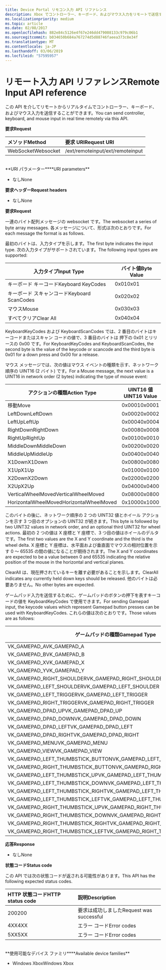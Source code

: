 ```yaml
---
title: Device Portal リモコン入力 API リファレンス
description: Xbox でコントローラー、キーボード、およびマウス入力をリモートで送信する方法について説明します。
ms.localizationpriority: medium
ms.topic: article
ms.date: 02/08/2017
ms.openlocfilehash: 882e84c5126e4f67e246dd479008133c979c06b1
ms.sourcegitcommit: b034650b684a767274d5d88746faeea373c8e34f
ms.translationtype: MT
ms.contentlocale: ja-JP
ms.lasthandoff: 03/06/2019
ms.locfileid: "57595957"
---
```

# <a name="remote-input-api-reference"></a><span data-ttu-id="f095e-103">リモート入力 API リファレンス</span><span class="sxs-lookup"><span data-stu-id="f095e-103">Remote Input API reference</span></span>   
<span data-ttu-id="f095e-104">この API を介してリモートからリアルタイムでコントローラー、キーボード、およびマウス入力を送信することができます。</span><span class="sxs-lookup"><span data-stu-id="f095e-104">You can send controller, keyboard, and mouse input in real time remotely via this API.</span></span>

<span data-ttu-id="f095e-105">**要求**</span><span class="sxs-lookup"><span data-stu-id="f095e-105">**Request**</span></span>

<span data-ttu-id="f095e-106">メソッド</span><span class="sxs-lookup"><span data-stu-id="f095e-106">Method</span></span>      | <span data-ttu-id="f095e-107">要求 URI</span><span class="sxs-lookup"><span data-stu-id="f095e-107">Request URI</span></span>
:------     | :-----
<span data-ttu-id="f095e-108">WebSocket</span><span class="sxs-lookup"><span data-stu-id="f095e-108">Websocket</span></span> | <span data-ttu-id="f095e-109">/ext/remoteinput</span><span class="sxs-lookup"><span data-stu-id="f095e-109">/ext/remoteinput</span></span>
<br />
<span data-ttu-id="f095e-110">**URI パラメーター**</span><span class="sxs-lookup"><span data-stu-id="f095e-110">**URI parameters**</span></span>

- <span data-ttu-id="f095e-111">なし</span><span class="sxs-lookup"><span data-stu-id="f095e-111">None</span></span>

<span data-ttu-id="f095e-112">**要求ヘッダー**</span><span class="sxs-lookup"><span data-stu-id="f095e-112">**Request headers**</span></span>

- <span data-ttu-id="f095e-113">なし</span><span class="sxs-lookup"><span data-stu-id="f095e-113">None</span></span>

<span data-ttu-id="f095e-114">**要求**</span><span class="sxs-lookup"><span data-stu-id="f095e-114">**Request**</span></span>

<span data-ttu-id="f095e-115">一連のバイト配列メッセージの websocket です。</span><span class="sxs-lookup"><span data-stu-id="f095e-115">The websocket a series of byte array messages.</span></span> <span data-ttu-id="f095e-116">各メッセージについて、形式は次のとおりです。</span><span class="sxs-lookup"><span data-stu-id="f095e-116">For each message the format is as follows.</span></span>

<span data-ttu-id="f095e-117">最初のバイトは、入力タイプを示します。</span><span class="sxs-lookup"><span data-stu-id="f095e-117">The first byte indicates the input type.</span></span> <span data-ttu-id="f095e-118">次の入力タイプがサポートされています。</span><span class="sxs-lookup"><span data-stu-id="f095e-118">The following input types are supported:</span></span>

| <span data-ttu-id="f095e-119">入力タイプ</span><span class="sxs-lookup"><span data-stu-id="f095e-119">Input Type</span></span>        | <span data-ttu-id="f095e-120">バイト値</span><span class="sxs-lookup"><span data-stu-id="f095e-120">Byte Value</span></span> |
|------------|-------------|
<span data-ttu-id="f095e-121">キーボード キーコード</span><span class="sxs-lookup"><span data-stu-id="f095e-121">Keyboard KeyCodes</span></span> | <span data-ttu-id="f095e-122">0x01</span><span class="sxs-lookup"><span data-stu-id="f095e-122">0x01</span></span>
<span data-ttu-id="f095e-123">キーボード スキャンコード</span><span class="sxs-lookup"><span data-stu-id="f095e-123">Keyboard ScanCodes</span></span> | <span data-ttu-id="f095e-124">0x02</span><span class="sxs-lookup"><span data-stu-id="f095e-124">0x02</span></span>
<span data-ttu-id="f095e-125">マウス</span><span class="sxs-lookup"><span data-stu-id="f095e-125">Mouse</span></span> | <span data-ttu-id="f095e-126">0x03</span><span class="sxs-lookup"><span data-stu-id="f095e-126">0x03</span></span>
<span data-ttu-id="f095e-127">すべてクリア</span><span class="sxs-lookup"><span data-stu-id="f095e-127">Clear All</span></span> | <span data-ttu-id="f095e-128">0x04</span><span class="sxs-lookup"><span data-stu-id="f095e-128">0x04</span></span>

<span data-ttu-id="f095e-129">KeyboardKeyCodes および KeyboardScanCodes では、2 番目のバイトはキーコードまたはスキャン コードの値で、3 番目のバイトは 押下の 0x01 とリリースの 0x00 です。</span><span class="sxs-lookup"><span data-stu-id="f095e-129">For KeyboardKeyCodes and KeyboardScanCodes, the second byte is the value of the keycode or scancode and the third byte is 0x01 for a down press and 0x00 for a release.</span></span>

<span data-ttu-id="f095e-130">マウス メッセージでは、次の値はマウス イベントの種類を示す、ネットワーク順序の UINT16 (2 バイト) です。</span><span class="sxs-lookup"><span data-stu-id="f095e-130">For a Mouse message, the next value is a UINT16 in network order (2 bytes) indicating the type of mouse event:</span></span>

| <span data-ttu-id="f095e-131">アクションの種類</span><span class="sxs-lookup"><span data-stu-id="f095e-131">Action Type</span></span>        | <span data-ttu-id="f095e-132">UINT16 値</span><span class="sxs-lookup"><span data-stu-id="f095e-132">UINT16 Value</span></span> |
|------------|-------------|
<span data-ttu-id="f095e-133">移動</span><span class="sxs-lookup"><span data-stu-id="f095e-133">Move</span></span> | <span data-ttu-id="f095e-134">0x0001</span><span class="sxs-lookup"><span data-stu-id="f095e-134">0x0001</span></span>
<span data-ttu-id="f095e-135">LeftDown</span><span class="sxs-lookup"><span data-stu-id="f095e-135">LeftDown</span></span> | <span data-ttu-id="f095e-136">0x0002</span><span class="sxs-lookup"><span data-stu-id="f095e-136">0x0002</span></span>
<span data-ttu-id="f095e-137">LeftUp</span><span class="sxs-lookup"><span data-stu-id="f095e-137">LeftUp</span></span> | <span data-ttu-id="f095e-138">0x0004</span><span class="sxs-lookup"><span data-stu-id="f095e-138">0x0004</span></span>
<span data-ttu-id="f095e-139">RightDown</span><span class="sxs-lookup"><span data-stu-id="f095e-139">RightDown</span></span> | <span data-ttu-id="f095e-140">0x0008</span><span class="sxs-lookup"><span data-stu-id="f095e-140">0x0008</span></span>
<span data-ttu-id="f095e-141">RightUp</span><span class="sxs-lookup"><span data-stu-id="f095e-141">RightUp</span></span> | <span data-ttu-id="f095e-142">0x0010</span><span class="sxs-lookup"><span data-stu-id="f095e-142">0x0010</span></span>
<span data-ttu-id="f095e-143">MiddleDown</span><span class="sxs-lookup"><span data-stu-id="f095e-143">MiddleDown</span></span> | <span data-ttu-id="f095e-144">0x0020</span><span class="sxs-lookup"><span data-stu-id="f095e-144">0x0020</span></span>
<span data-ttu-id="f095e-145">MiddleUp</span><span class="sxs-lookup"><span data-stu-id="f095e-145">MiddleUp</span></span> | <span data-ttu-id="f095e-146">0x0040</span><span class="sxs-lookup"><span data-stu-id="f095e-146">0x0040</span></span>
<span data-ttu-id="f095e-147">X1Down</span><span class="sxs-lookup"><span data-stu-id="f095e-147">X1Down</span></span> | <span data-ttu-id="f095e-148">0x0080</span><span class="sxs-lookup"><span data-stu-id="f095e-148">0x0080</span></span>
<span data-ttu-id="f095e-149">X1Up</span><span class="sxs-lookup"><span data-stu-id="f095e-149">X1Up</span></span> | <span data-ttu-id="f095e-150">0x0100</span><span class="sxs-lookup"><span data-stu-id="f095e-150">0x0100</span></span>
<span data-ttu-id="f095e-151">X2Down</span><span class="sxs-lookup"><span data-stu-id="f095e-151">X2Down</span></span> | <span data-ttu-id="f095e-152">0x0200</span><span class="sxs-lookup"><span data-stu-id="f095e-152">0x0200</span></span>
<span data-ttu-id="f095e-153">X2Up</span><span class="sxs-lookup"><span data-stu-id="f095e-153">X2Up</span></span> | <span data-ttu-id="f095e-154">0x0400</span><span class="sxs-lookup"><span data-stu-id="f095e-154">0x0400</span></span>
<span data-ttu-id="f095e-155">VerticalWheelMoved</span><span class="sxs-lookup"><span data-stu-id="f095e-155">VerticalWheelMoved</span></span> | <span data-ttu-id="f095e-156">0x0800</span><span class="sxs-lookup"><span data-stu-id="f095e-156">0x0800</span></span>
<span data-ttu-id="f095e-157">HorizontalWheelMoved</span><span class="sxs-lookup"><span data-stu-id="f095e-157">HorizontalWheelMoved</span></span> | <span data-ttu-id="f095e-158">0x1000</span><span class="sxs-lookup"><span data-stu-id="f095e-158">0x1000</span></span>

<span data-ttu-id="f095e-159">このバイトの後に、ネットワーク順序の 2 つの UINT32 値とホイール アクションを示す 3 つ目のオプションの UINT32 が続きます。</span><span class="sxs-lookup"><span data-stu-id="f095e-159">This byte is followed by two UINT32 values in network order, and an optional third UINT32 for wheel actions.</span></span> <span data-ttu-id="f095e-160">最初の 2 つの値は X 座標と Y 座標で、3 つ目の値はホイールのデルタです。</span><span class="sxs-lookup"><span data-stu-id="f095e-160">The first two values are the X and Y coordinate and the third is the wheel delta.</span></span> <span data-ttu-id="f095e-161">X 座標と Y 座標は、水平面および垂直面でマウスの相対位置を示す 0 ～ 65535 の間の値になることが期待されます。</span><span class="sxs-lookup"><span data-stu-id="f095e-161">The X and Y coordinates are expected to be a value between 0 and 65535 indicating the relative position of the mouse in the horizontal and vertical planes.</span></span>

<span data-ttu-id="f095e-162">ClearAll は、現在押されているキーを離す必要があることを示します。</span><span class="sxs-lookup"><span data-stu-id="f095e-162">ClearAll indicates any currently held down keys should be released.</span></span> <span data-ttu-id="f095e-163">他のバイトは必要ありません。</span><span class="sxs-lookup"><span data-stu-id="f095e-163">No other bytes are expected.</span></span>

<span data-ttu-id="f095e-164">ゲームパッド入力を送信するために、ゲームパッドのボタンの押下を表すキーコードの値を KeyboardKeyCodes で使用できます。</span><span class="sxs-lookup"><span data-stu-id="f095e-164">For sending Gamepad input, the keycode values which represent Gamepad button presses can be used with KeyboardKeyCodes.</span></span> <span data-ttu-id="f095e-165">これらの値は次のとおりです。</span><span class="sxs-lookup"><span data-stu-id="f095e-165">Those values are as follows:</span></span>

| <span data-ttu-id="f095e-166">ゲームパッドの種類</span><span class="sxs-lookup"><span data-stu-id="f095e-166">Gamepad Type</span></span>        | <span data-ttu-id="f095e-167">バイト値</span><span class="sxs-lookup"><span data-stu-id="f095e-167">Byte Value</span></span> |
|------------|-------------|
<span data-ttu-id="f095e-168">VK_GAMEPAD_A</span><span class="sxs-lookup"><span data-stu-id="f095e-168">VK_GAMEPAD_A</span></span>                       |  <span data-ttu-id="f095e-169">0xC3</span><span class="sxs-lookup"><span data-stu-id="f095e-169">0xC3</span></span>
<span data-ttu-id="f095e-170">VK_GAMEPAD_B</span><span class="sxs-lookup"><span data-stu-id="f095e-170">VK_GAMEPAD_B</span></span>                       |  <span data-ttu-id="f095e-171">0xC4</span><span class="sxs-lookup"><span data-stu-id="f095e-171">0xC4</span></span>
<span data-ttu-id="f095e-172">VK_GAMEPAD_X</span><span class="sxs-lookup"><span data-stu-id="f095e-172">VK_GAMEPAD_X</span></span>                       |  <span data-ttu-id="f095e-173">0xC5</span><span class="sxs-lookup"><span data-stu-id="f095e-173">0xC5</span></span>
<span data-ttu-id="f095e-174">VK_GAMEPAD_Y</span><span class="sxs-lookup"><span data-stu-id="f095e-174">VK_GAMEPAD_Y</span></span>                       |  <span data-ttu-id="f095e-175">0xC6</span><span class="sxs-lookup"><span data-stu-id="f095e-175">0xC6</span></span>
<span data-ttu-id="f095e-176">VK_GAMEPAD_RIGHT_SHOULDER</span><span class="sxs-lookup"><span data-stu-id="f095e-176">VK_GAMEPAD_RIGHT_SHOULDER</span></span>          |  <span data-ttu-id="f095e-177">0xC7</span><span class="sxs-lookup"><span data-stu-id="f095e-177">0xC7</span></span>
<span data-ttu-id="f095e-178">VK_GAMEPAD_LEFT_SHOULDER</span><span class="sxs-lookup"><span data-stu-id="f095e-178">VK_GAMEPAD_LEFT_SHOULDER</span></span>           |  <span data-ttu-id="f095e-179">0xC8</span><span class="sxs-lookup"><span data-stu-id="f095e-179">0xC8</span></span>
<span data-ttu-id="f095e-180">VK_GAMEPAD_LEFT_TRIGGER</span><span class="sxs-lookup"><span data-stu-id="f095e-180">VK_GAMEPAD_LEFT_TRIGGER</span></span>            |  <span data-ttu-id="f095e-181">0xC9</span><span class="sxs-lookup"><span data-stu-id="f095e-181">0xC9</span></span>
<span data-ttu-id="f095e-182">VK_GAMEPAD_RIGHT_TRIGGER</span><span class="sxs-lookup"><span data-stu-id="f095e-182">VK_GAMEPAD_RIGHT_TRIGGER</span></span>           |  <span data-ttu-id="f095e-183">0xCA</span><span class="sxs-lookup"><span data-stu-id="f095e-183">0xCA</span></span>
<span data-ttu-id="f095e-184">VK_GAMEPAD_DPAD_UP</span><span class="sxs-lookup"><span data-stu-id="f095e-184">VK_GAMEPAD_DPAD_UP</span></span>                 |  <span data-ttu-id="f095e-185">0xCB</span><span class="sxs-lookup"><span data-stu-id="f095e-185">0xCB</span></span>
<span data-ttu-id="f095e-186">VK_GAMEPAD_DPAD_DOWN</span><span class="sxs-lookup"><span data-stu-id="f095e-186">VK_GAMEPAD_DPAD_DOWN</span></span>               |  <span data-ttu-id="f095e-187">0xCC</span><span class="sxs-lookup"><span data-stu-id="f095e-187">0xCC</span></span>
<span data-ttu-id="f095e-188">VK_GAMEPAD_DPAD_LEFT</span><span class="sxs-lookup"><span data-stu-id="f095e-188">VK_GAMEPAD_DPAD_LEFT</span></span>               |  <span data-ttu-id="f095e-189">0xCD</span><span class="sxs-lookup"><span data-stu-id="f095e-189">0xCD</span></span>
<span data-ttu-id="f095e-190">VK_GAMEPAD_DPAD_RIGHT</span><span class="sxs-lookup"><span data-stu-id="f095e-190">VK_GAMEPAD_DPAD_RIGHT</span></span>              |  <span data-ttu-id="f095e-191">0xCE</span><span class="sxs-lookup"><span data-stu-id="f095e-191">0xCE</span></span>
<span data-ttu-id="f095e-192">VK_GAMEPAD_MENU</span><span class="sxs-lookup"><span data-stu-id="f095e-192">VK_GAMEPAD_MENU</span></span>                    |  <span data-ttu-id="f095e-193">0xCF</span><span class="sxs-lookup"><span data-stu-id="f095e-193">0xCF</span></span>
<span data-ttu-id="f095e-194">VK_GAMEPAD_VIEW</span><span class="sxs-lookup"><span data-stu-id="f095e-194">VK_GAMEPAD_VIEW</span></span>                    |  <span data-ttu-id="f095e-195">0xD0</span><span class="sxs-lookup"><span data-stu-id="f095e-195">0xD0</span></span>
<span data-ttu-id="f095e-196">VK_GAMEPAD_LEFT_THUMBSTICK_BUTTON</span><span class="sxs-lookup"><span data-stu-id="f095e-196">VK_GAMEPAD_LEFT_THUMBSTICK_BUTTON</span></span>  |  <span data-ttu-id="f095e-197">0xD1</span><span class="sxs-lookup"><span data-stu-id="f095e-197">0xD1</span></span>
<span data-ttu-id="f095e-198">VK_GAMEPAD_RIGHT_THUMBSTICK_BUTTON</span><span class="sxs-lookup"><span data-stu-id="f095e-198">VK_GAMEPAD_RIGHT_THUMBSTICK_BUTTON</span></span> |  <span data-ttu-id="f095e-199">0xD2</span><span class="sxs-lookup"><span data-stu-id="f095e-199">0xD2</span></span>
<span data-ttu-id="f095e-200">VK_GAMEPAD_LEFT_THUMBSTICK_UP</span><span class="sxs-lookup"><span data-stu-id="f095e-200">VK_GAMEPAD_LEFT_THUMBSTICK_UP</span></span>      |  <span data-ttu-id="f095e-201">0xD3</span><span class="sxs-lookup"><span data-stu-id="f095e-201">0xD3</span></span>
<span data-ttu-id="f095e-202">VK_GAMEPAD_LEFT_THUMBSTICK_DOWN</span><span class="sxs-lookup"><span data-stu-id="f095e-202">VK_GAMEPAD_LEFT_THUMBSTICK_DOWN</span></span>    |  <span data-ttu-id="f095e-203">0xD4</span><span class="sxs-lookup"><span data-stu-id="f095e-203">0xD4</span></span>
<span data-ttu-id="f095e-204">VK_GAMEPAD_LEFT_THUMBSTICK_RIGHT</span><span class="sxs-lookup"><span data-stu-id="f095e-204">VK_GAMEPAD_LEFT_THUMBSTICK_RIGHT</span></span>   |  <span data-ttu-id="f095e-205">0xD5</span><span class="sxs-lookup"><span data-stu-id="f095e-205">0xD5</span></span>
<span data-ttu-id="f095e-206">VK_GAMEPAD_LEFT_THUMBSTICK_LEFT</span><span class="sxs-lookup"><span data-stu-id="f095e-206">VK_GAMEPAD_LEFT_THUMBSTICK_LEFT</span></span>    |  <span data-ttu-id="f095e-207">0xD6</span><span class="sxs-lookup"><span data-stu-id="f095e-207">0xD6</span></span>
<span data-ttu-id="f095e-208">VK_GAMEPAD_RIGHT_THUMBSTICK_UP</span><span class="sxs-lookup"><span data-stu-id="f095e-208">VK_GAMEPAD_RIGHT_THUMBSTICK_UP</span></span>     |  <span data-ttu-id="f095e-209">0xD7</span><span class="sxs-lookup"><span data-stu-id="f095e-209">0xD7</span></span>
<span data-ttu-id="f095e-210">VK_GAMEPAD_RIGHT_THUMBSTICK_DOWN</span><span class="sxs-lookup"><span data-stu-id="f095e-210">VK_GAMEPAD_RIGHT_THUMBSTICK_DOWN</span></span>   |  <span data-ttu-id="f095e-211">0xD8</span><span class="sxs-lookup"><span data-stu-id="f095e-211">0xD8</span></span>
<span data-ttu-id="f095e-212">VK_GAMEPAD_RIGHT_THUMBSTICK_RIGHT</span><span class="sxs-lookup"><span data-stu-id="f095e-212">VK_GAMEPAD_RIGHT_THUMBSTICK_RIGHT</span></span>  |  <span data-ttu-id="f095e-213">0xD9</span><span class="sxs-lookup"><span data-stu-id="f095e-213">0xD9</span></span>
<span data-ttu-id="f095e-214">VK_GAMEPAD_RIGHT_THUMBSTICK_LEFT</span><span class="sxs-lookup"><span data-stu-id="f095e-214">VK_GAMEPAD_RIGHT_THUMBSTICK_LEFT</span></span>   |  <span data-ttu-id="f095e-215">0xDA</span><span class="sxs-lookup"><span data-stu-id="f095e-215">0xDA</span></span>


<span data-ttu-id="f095e-216">**応答**</span><span class="sxs-lookup"><span data-stu-id="f095e-216">**Response**</span></span>   

- <span data-ttu-id="f095e-217">なし</span><span class="sxs-lookup"><span data-stu-id="f095e-217">None</span></span>

<span data-ttu-id="f095e-218">**状態コード**</span><span class="sxs-lookup"><span data-stu-id="f095e-218">**Status code**</span></span>

<span data-ttu-id="f095e-219">この API では次の状態コードが返される可能性があります。</span><span class="sxs-lookup"><span data-stu-id="f095e-219">This API has the following expected status codes.</span></span>

<span data-ttu-id="f095e-220">HTTP 状態コード</span><span class="sxs-lookup"><span data-stu-id="f095e-220">HTTP status code</span></span>      | <span data-ttu-id="f095e-221">説明</span><span class="sxs-lookup"><span data-stu-id="f095e-221">Description</span></span>
:------     | :-----
<span data-ttu-id="f095e-222">200</span><span class="sxs-lookup"><span data-stu-id="f095e-222">200</span></span> | <span data-ttu-id="f095e-223">要求は成功しました</span><span class="sxs-lookup"><span data-stu-id="f095e-223">Request was successful</span></span>
<span data-ttu-id="f095e-224">4XX</span><span class="sxs-lookup"><span data-stu-id="f095e-224">4XX</span></span> | <span data-ttu-id="f095e-225">エラー コード</span><span class="sxs-lookup"><span data-stu-id="f095e-225">Error codes</span></span>
<span data-ttu-id="f095e-226">5XX</span><span class="sxs-lookup"><span data-stu-id="f095e-226">5XX</span></span> | <span data-ttu-id="f095e-227">エラー コード</span><span class="sxs-lookup"><span data-stu-id="f095e-227">Error codes</span></span>

<br />
<span data-ttu-id="f095e-228">**使用可能なデバイス ファミリ**</span><span class="sxs-lookup"><span data-stu-id="f095e-228">**Available device families**</span></span>

* <span data-ttu-id="f095e-229">Windows Xbox</span><span class="sxs-lookup"><span data-stu-id="f095e-229">Windows Xbox</span></span>